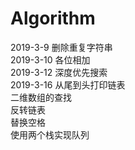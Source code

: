 # Algorithm  
2019-3-9 删除重复字符串  
2019-3-10 各位相加  
2019-3-12 深度优先搜索  
2019-3-16 从尾到头打印链表  
	      二维数组的查找  
		  反转链表  
		  替换空格  
		  使用两个栈实现队列  
